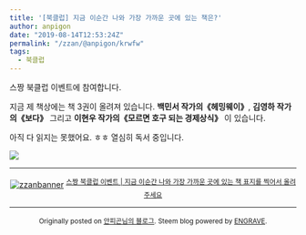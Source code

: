 ```yaml
---
title: '[북클럽] 지금 이순간 나와 가장 가까운 곳에 있는 책은?'
author: anpigon
date: "2019-08-14T12:53:24Z"
permalink: "/zzan/@anpigon/krwfw"
tags:
  - 북클럽
---
```


스짱 북클럽 이벤트에 참여합니다. 

지금 제 책상에는 책 3권이 올려져 있습니다. **백민서 작가의《헤밍웨이》**, **김영하 작가의《보다》** 그리고 **이현우 작가의《모르면 호구 되는 경제상식》** 이 있습니다. 

아직 다 읽지는 못했어요. ㅎㅎ 열심히 독서 중입니다.

![](https://cdn.steemitimages.com/DQmSQyjZo5MK5aGxvp4Ku9MY2XZ3rPnicp5vCLLiht7MGbw/KakaoTalk_Photo_2019-08-14-21-39-56.jpeg)

***

<center><a href="https://www.steemzzang.com"><img src="https://cdn.steemitimages.com/DQmNRsTCCtzVe8AiEsCEYm35cTAzqeMMLuPCBRuJTiRJqeo/zzanbanner.jpg" alt="zzanbanner" style="margin:0"/></a> 
<sup><a href="https://www.steemzzang.com/zzan/@book.club/puzmt-or">스짱 북클럽 이벤트 | 지금 이순간 나와 가장 가까운 곳에 있는 책 표지를 찍어서 올려주세요</a></sup></center>

***
<center>

<sup>Originally posted on [안피곤님의 블로그](http://anpigon.dblog.org/krwfw). Steem blog powered by [ENGRAVE](https://engrave.website).</sup></center>